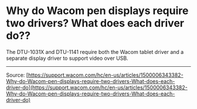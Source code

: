 # Why do Wacom pen displays require two drivers? What does each driver do??

The DTU-1031X and DTU-1141 require both the Wacom tablet driver and a separate display driver to support video over USB.

---
Source: [https://support.wacom.com/hc/en-us/articles/1500006343382-Why-do-Wacom-pen-displays-require-two-drivers-What-does-each-driver-do](https://support.wacom.com/hc/en-us/articles/1500006343382-Why-do-Wacom-pen-displays-require-two-drivers-What-does-each-driver-do)
